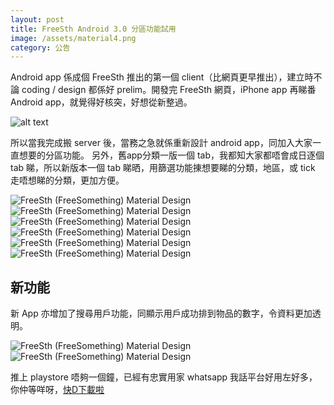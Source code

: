 ```yaml
---
layout: post
title: FreeSth Android 3.0 分區功能試用
image: /assets/material4.png
category: 公告
---
```


Android app 係成個 FreeSth 推出的第一個 client（比網頁更早推出），建立時不論 coding / design 都係好 prelim。開發完 FreeSth 網頁，iPhone app 再睇番Android app，就覺得好核突，好想從新整過。

![alt text](/assets/old.png "FreeSth (FreeSomething) Old Design")

所以當我完成搬 server 後，當務之急就係重新設計 android app，同加入大家一直想要的分區功能。
另外，舊app分類一版一個 tab，我都知大家都唔會成日逐個 tab 睇，所以新版本一個 tab 睇晒，用篩選功能㨂想要睇的分類，地區，或 tick 走唔想睇的分類，更加方便。

<img src="/assets/material1.png" alt="FreeSth (FreeSomething) Material Design" style="max-width: 350px;"/>
<img src="/assets/material7.png" alt="FreeSth (FreeSomething) Material Design" style="max-width: 350px;"/>
<img src="/assets/material2.png" alt="FreeSth (FreeSomething) Material Design" style="max-width: 350px;"/>
<img src="/assets/material3.png" alt="FreeSth (FreeSomething) Material Design" style="max-width: 350px;"/>
<img src="/assets/material4.png" alt="FreeSth (FreeSomething) Material Design" style="max-width: 350px;"/>
<img src="/assets/material5.png" alt="FreeSth (FreeSomething) Material Design" style="max-width: 350px;"/>


## 新功能

新 App 亦增加了搜尋用戶功能，同顯示用戶成功排到物品的數字，令資料更加透明。

<img src="/assets/material6.png" alt="FreeSth (FreeSomething) Material Design" style="max-width: 350px;"/>
<img src="/assets/material8.png" alt="FreeSth (FreeSomething) Material Design" style="max-width: 350px;"/>

推上 playstore 唔夠一個鐘，已經有忠實用家 whatsapp 我話平台好用左好多，你仲等咩呀，[快D下載啦](http://www.freesth.com/app.html/)